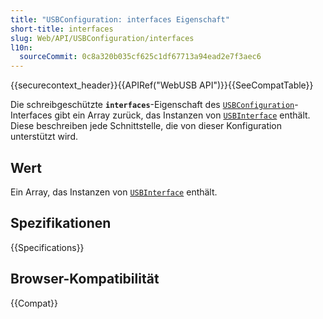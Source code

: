 ```yaml
---
title: "USBConfiguration: interfaces Eigenschaft"
short-title: interfaces
slug: Web/API/USBConfiguration/interfaces
l10n:
  sourceCommit: 0c8a320b035cf625c1df67713a94ead2e7f3aec6
---
```


{{securecontext_header}}{{APIRef("WebUSB API")}}{{SeeCompatTable}}

Die schreibgeschützte **`interfaces`**-Eigenschaft des [`USBConfiguration`](/de/docs/Web/API/USBConfiguration)-Interfaces gibt ein Array zurück, das Instanzen von [`USBInterface`](/de/docs/Web/API/USBInterface) enthält. Diese beschreiben jede Schnittstelle, die von dieser Konfiguration unterstützt wird.

## Wert

Ein Array, das Instanzen von [`USBInterface`](/de/docs/Web/API/USBInterface) enthält.

## Spezifikationen

{{Specifications}}

## Browser-Kompatibilität

{{Compat}}
